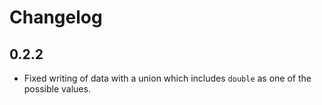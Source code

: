 # Changelog

## 0.2.2

- Fixed writing of data with a union which includes `double` as one of the
  possible values.
